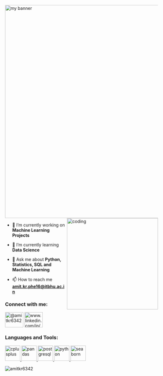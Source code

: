 <img src="https://user-images.githubusercontent.com/107832638/201116891-7c48b57e-0218-41d6-a67d-7f0f45cfbd54.jpg" alt="my banner" width="700" align="center">

<img align="right" alt="coding" width="300" src="https://media.tenor.com/2uyENRmiUt0AAAAC/coding.gif">


- 🔭 I’m currently working on **Machine Learning Projects**

- 🌱 I’m currently learning **Data Science**

- 💬 Ask me about **Python, Statistics, SQL and Machine Learning**

- 📫 How to reach me **amit.kr.phe16@itbhu.ac.in**

<h3 align="left">Connect with me:</h3>
<p align="left">
<a href="https://twitter.com/@amitkr6342" target="blank"><img align="center" src="https://images.unsplash.com/photo-1611605698335-8b1569810432?ixlib=rb-4.0.3&ixid=MnwxMjA3fDB8MHxwaG90by1wYWdlfHx8fGVufDB8fHx8&auto=format&fit=crop&w=774&q=80" alt="@amitkr6342" height="50" width="60" /></a>
<a href="https://linkedin.com/in/amitkr6342" target="blank"><img align="center" src="https://images.unsplash.com/photo-1611944212129-29977ae1398c?ixlib=rb-4.0.3&ixid=MnwxMjA3fDB8MHxzZWFyY2h8MTN8fHR3aXR0ZXIlMjBsb2dvfGVufDB8fDB8fA%3D%3D&auto=format&fit=crop&w=500&q=60" alt="www.linkedin.com/in/amitkr6342" height="50" width="60" /></a>
</p>

<h3 align="left">Languages and Tools:</h3>
<p align="left"> <a href="https://www.w3schools.com/cpp/" target="_blank" rel="noreferrer"> <img src="https://isocpp.org/assets/images/cpp_logo.png" alt="cplusplus" width="50" height="50"/> </a> <a href="https://pandas.pydata.org/" target="_blank" rel="noreferrer"> <img src="https://branditechture.agency/brand-logos/wp-content/uploads/wpdm-cache/Pandas-900x0.png" alt="pandas" width="50" height="50"/> </a> <a href="https://www.postgresql.org" target="_blank" rel="noreferrer"> <img src="https://cdn.iconscout.com/icon/free/png-128/postgresql-9-1175120.png" alt="postgresql" width="50" height="50"/> </a> <a href="https://www.python.org" target="_blank" rel="noreferrer"> <img src="https://abrudz.github.io/logos/Python.svg" alt="python" width="50" height="50"/> </a> <a href="https://seaborn.pydata.org/" target="_blank" rel="noreferrer"> <img src="https://seaborn.pydata.org/_images/logo-mark-lightbg.svg" alt="seaborn" width="50" height="50"/> </a> </p>

<p><img align="center" src="https://github-readme-stats.vercel.app/api/top-langs?username=amitkr6342&show_icons=true&locale=en&layout=compact" alt="amitkr6342" /></p>
